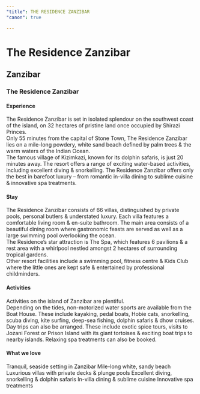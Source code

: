```yaml
---
"title": THE RESIDENCE ZANZIBAR
"canon": true

---
```


# The Residence Zanzibar
## Zanzibar
### The Residence Zanzibar

#### Experience
The Residence Zanzibar is set in isolated splendour on the southwest coast of the island, on 32 hectares of pristine land once occupied by Shirazi Princes.  
Only 55 minutes from the capital of Stone Town, The Residence Zanzibar lies on a mile-long powdery, white sand beach defined by palm trees &amp; the warm waters of the Indian Ocean.  
The famous village of Kizimkazi, known for its dolphin safaris, is just 20 minutes away.  The resort offers a range of exciting water-based activities, including excellent diving &amp; snorkelling.
The Residence Zanzibar offers only the best in barefoot luxury – from romantic in-villa dining to sublime cuisine &amp; innovative spa treatments.

#### Stay
The Residence Zanzibar consists of 66 villas, distinguished by private pools, personal butlers &amp; understated luxury.  Each villa features a comfortable living room &amp; en-suite bathroom.
The main area consists of a beautiful dining room where gastronomic feasts are served as well as a large swimming pool overlooking the ocean.  
The Residence’s star attraction is The Spa, which features 6 pavilions &amp; a rest area with a whirlpool nestled amongst 2 hectares of surrounding tropical gardens.  
Other resort facilities include a swimming pool, fitness centre &amp; Kids Club where the little ones are kept safe &amp; entertained by professional childminders.

#### Activities
Activities on the island of Zanzibar are plentiful.  
Depending on the tides, non-motorized water sports are available from the Boat House.  These include kayaking, pedal boats, Hobie cats, snorkelling, scuba diving, kite surfing, deep-sea fishing, dolphin safaris &amp; dhow cruises. 
Day trips can also be arranged.  These include exotic spice tours, visits to Jozani Forest or Prison Island with its giant tortoises &amp; exciting boat trips to nearby islands.
Relaxing spa treatments can also be booked.


#### What we love
Tranquil, seaside setting in Zanzibar
Mile-long white, sandy beach
Luxurious villas with private decks &amp; plunge pools
Excellent diving, snorkelling &amp; dolphin safaris
In-villa dining &amp; sublime cuisine
Innovative spa treatments
